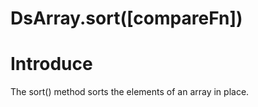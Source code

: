 # DsArray.sort([compareFn])

# Introduce

The sort() method sorts the elements of an array in place.